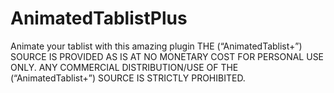 # AnimatedTablistPlus
Animate your tablist with this amazing plugin
THE (“AnimatedTablist+”) SOURCE IS PROVIDED AS IS AT NO MONETARY COST FOR PERSONAL USE ONLY. ANY COMMERCIAL DISTRIBUTION/USE OF THE (“AnimatedTablist+”) SOURCE IS STRICTLY PROHIBITED.
